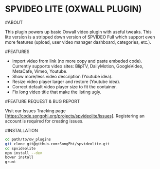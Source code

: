 SPVIDEO LITE (OXWALL PLUGIN)
====

#ABOUT

This plugin powers up basic Oxwall video plugin with useful tweaks. This lite version is a stripped down version of SPVIDEO Full which support even more features (upload, user video manager dashboard, categories, etc.).


#FEATURES

* Import video from link (no more copy and paste embeded code). Currently supports video sites: BlipTV, DailyMotion, GoogleVideo, MetaCafe, Vimeo, Youtube.
* Show more/less video description (Youtube idea).
* Resize video player larger and restore (Youtube idea).
* Correct default video player size to fit the container.
* Fix long video title that make the listing ugly.


#FEATURE REQUEST & BUG REPORT

Visit our Issues Tracking page [https://code.songphi.org/projects/spvideolite/issues]. Registering an account is required for creating issues. 

#INSTALLATION



```Bash
cd path/to/ow_plugins
git clone git@github.com:SongPhi/spvideolite.git
cd spvideolite
npm install --dev
bower install
grunt
```
